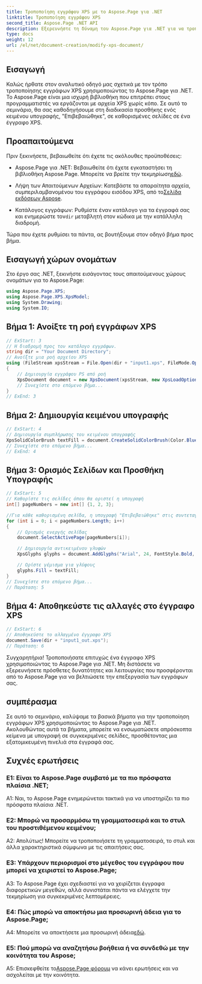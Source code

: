 ```yaml
---
title: Τροποποίηση εγγράφου XPS με το Aspose.Page για .NET
linktitle: Τροποποίηση εγγράφου XPS
second_title: Aspose.Page .NET API
description: Εξερευνήστε τη δύναμη του Aspose.Page για .NET για να τροποποιείτε εύκολα έγγραφα XPS. Ακολουθήστε τον βήμα προς βήμα οδηγό μας, βελτιώστε την επεξεργασία των εγγράφων σας και προσθέστε εξατομικευμένα κείμενα υπογραφής.
type: docs
weight: 12
url: /el/net/document-creation/modify-xps-document/
---
```

## Εισαγωγή

Καλώς ήρθατε στον αναλυτικό οδηγό μας σχετικά με τον τρόπο τροποποίησης εγγράφων XPS χρησιμοποιώντας το Aspose.Page για .NET. Το Aspose.Page είναι μια ισχυρή βιβλιοθήκη που επιτρέπει στους προγραμματιστές να εργάζονται με αρχεία XPS χωρίς κόπο. Σε αυτό το σεμινάριο, θα σας καθοδηγήσουμε στη διαδικασία προσθήκης ενός κειμένου υπογραφής, "Επιβεβαιώθηκε", σε καθορισμένες σελίδες σε ένα έγγραφο XPS.

## Προαπαιτούμενα

Πριν ξεκινήσετε, βεβαιωθείτε ότι έχετε τις ακόλουθες προϋποθέσεις:

- Aspose.Page για .NET: Βεβαιωθείτε ότι έχετε εγκαταστήσει τη βιβλιοθήκη Aspose.Page. Μπορείτε να βρείτε την τεκμηρίωση[εδώ](https://reference.aspose.com/page/net/).

-  Λήψη των Απαιτούμενων Αρχείων: Κατεβάστε τα απαραίτητα αρχεία, συμπεριλαμβανομένου του εγγράφου εισόδου XPS, από το[Σελίδα εκδόσεων Aspose](https://releases.aspose.com/page/net/).

-  Κατάλογος εγγράφων: Ρυθμίστε έναν κατάλογο για τα έγγραφά σας και ενημερώστε τον`dir` μεταβλητή στον κώδικα με την κατάλληλη διαδρομή.

Τώρα που έχετε ρυθμίσει τα πάντα, ας βουτήξουμε στον οδηγό βήμα προς βήμα.

## Εισαγωγή χώρων ονομάτων

Στο έργο σας .NET, ξεκινήστε εισάγοντας τους απαιτούμενους χώρους ονομάτων για το Aspose.Page:

```csharp
using Aspose.Page.XPS;
using Aspose.Page.XPS.XpsModel;
using System.Drawing;
using System.IO;
```

## Βήμα 1: Ανοίξτε τη ροή εγγράφων XPS

```csharp
// ExStart: 3
// Η διαδρομή προς τον κατάλογο εγγράφων.
string dir = "Your Document Directory";
// Ανοίξτε μια ροή αρχείου XPS
using (FileStream xpsStream = File.Open(dir + "input1.xps", FileMode.Open, FileAccess.Read))
{
    // Δημιουργία εγγράφου PS από ροή
    XpsDocument document = new XpsDocument(xpsStream, new XpsLoadOptions());
    // Συνεχίστε στο επόμενο βήμα...
}
// ExEnd: 3
```

## Βήμα 2: Δημιουργία κειμένου υπογραφής

```csharp
// ExStart: 4
// Δημιουργία συμπλήρωσης του κειμένου υπογραφής
XpsSolidColorBrush textFill = document.CreateSolidColorBrush(Color.BlueViolet);
// Συνεχίστε στο επόμενο βήμα...
// ExEnd: 4
```

## Βήμα 3: Ορισμός Σελίδων και Προσθήκη Υπογραφής

```csharp
// ExStart: 5
// Καθορίστε τις σελίδες όπου θα οριστεί η υπογραφή
int[] pageNumbers = new int[] {1, 2, 3};

//Για κάθε καθορισμένη σελίδα, η υπογραφή "Επιβεβαιώθηκε" στις συντεταγμένες x=650 και y=950
for (int i = 0; i < pageNumbers.Length; i++)
{
    // Ορισμός ενεργής σελίδας
    document.SelectActivePage(pageNumbers[i]);

    // Δημιουργία αντικειμένου γλυφών
    XpsGlyphs glyphs = document.AddGlyphs("Arial", 24, FontStyle.Bold, 650, 900, "Confirmed");

    // Ορίστε γέμισμα για γλύφους
    glyphs.Fill = textFill;
}
// Συνεχίστε στο επόμενο βήμα...
// Παράταση: 5
```

## Βήμα 4: Αποθηκεύστε τις αλλαγές στο έγγραφο XPS

```csharp
// ExStart: 6
// Αποθηκεύστε το αλλαγμένο έγγραφο XPS
document.Save(dir + "input1_out.xps");
// Παράταση: 6
```

Συγχαρητήρια! Τροποποιήσατε επιτυχώς ένα έγγραφο XPS χρησιμοποιώντας το Aspose.Page για .NET. Μη διστάσετε να εξερευνήσετε πρόσθετες δυνατότητες και λειτουργίες που προσφέρονται από το Aspose.Page για να βελτιώσετε την επεξεργασία των εγγράφων σας.

## συμπέρασμα

Σε αυτό το σεμινάριο, καλύψαμε τα βασικά βήματα για την τροποποίηση εγγράφων XPS χρησιμοποιώντας το Aspose.Page για .NET. Ακολουθώντας αυτά τα βήματα, μπορείτε να ενσωματώσετε απρόσκοπτα κείμενα με υπογραφή σε συγκεκριμένες σελίδες, προσθέτοντας μια εξατομικευμένη πινελιά στα έγγραφά σας.

## Συχνές ερωτήσεις

### Ε1: Είναι το Aspose.Page συμβατό με τα πιο πρόσφατα πλαίσια .NET;

A1: Ναι, το Aspose.Page ενημερώνεται τακτικά για να υποστηρίζει τα πιο πρόσφατα πλαίσια .NET.

### Ε2: Μπορώ να προσαρμόσω τη γραμματοσειρά και το στυλ του προστιθέμενου κειμένου;

Α2: Απολύτως! Μπορείτε να τροποποιήσετε τη γραμματοσειρά, το στυλ και άλλα χαρακτηριστικά σύμφωνα με τις απαιτήσεις σας.

### Ε3: Υπάρχουν περιορισμοί στο μέγεθος του εγγράφου που μπορεί να χειριστεί το Aspose.Page;

A3: Το Aspose.Page έχει σχεδιαστεί για να χειρίζεται έγγραφα διαφορετικών μεγεθών, αλλά συνιστάται πάντα να ελέγχετε την τεκμηρίωση για συγκεκριμένες λεπτομέρειες.

### Ε4: Πώς μπορώ να αποκτήσω μια προσωρινή άδεια για το Aspose.Page;

 A4: Μπορείτε να αποκτήσετε μια προσωρινή άδεια[εδώ](https://purchase.aspose.com/temporary-license/).

### Ε5: Πού μπορώ να αναζητήσω βοήθεια ή να συνδεθώ με την κοινότητα του Aspose;

 A5: Επισκεφθείτε το[Aspose.Page φόρουμ](https://forum.aspose.com/c/page/39) να κάνει ερωτήσεις και να ασχολείται με την κοινότητα.